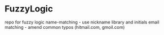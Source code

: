 # FuzzyLogic
repo for fuzzy logic
name-matching - use nickname library and initials
email matching - amend common typos (hitmail.com, gmoil.com)
